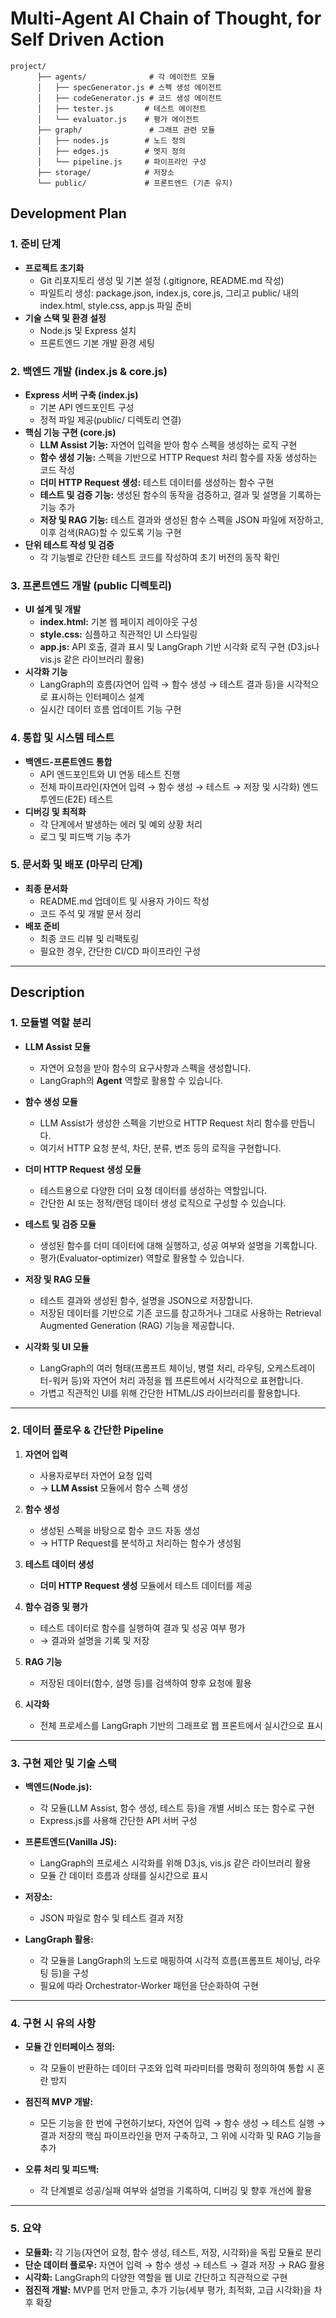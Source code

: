 # Multi-Agent AI Chain of Thought, for Self Driven Action

```
project/
      ├── agents/              # 각 에이전트 모듈
      │   ├── specGenerator.js # 스펙 생성 에이전트
      │   ├── codeGenerator.js # 코드 생성 에이전트
      │   ├── tester.js       # 테스트 에이전트
      │   └── evaluator.js    # 평가 에이전트
      ├── graph/               # 그래프 관련 모듈
      │   ├── nodes.js        # 노드 정의
      │   ├── edges.js        # 엣지 정의
      │   └── pipeline.js     # 파이프라인 구성
      ├── storage/            # 저장소
      └── public/             # 프론트엔드 (기존 유지)
```

## Development Plan

### 1. 준비 단계
- **프로젝트 초기화**
  - Git 리포지토리 생성 및 기본 설정 (.gitignore, README.md 작성)
  - 파일트리 생성: package.json, index.js, core.js, 그리고 public/ 내의 index.html, style.css, app.js 파일 준비
- **기술 스택 및 환경 설정**
  - Node.js 및 Express 설치
  - 프론트엔드 기본 개발 환경 세팅

### 2. 백엔드 개발 (index.js & core.js)
- **Express 서버 구축 (index.js)**
  - 기본 API 엔드포인트 구성
  - 정적 파일 제공(public/ 디렉토리 연결)
- **핵심 기능 구현 (core.js)**
  - **LLM Assist 기능:** 자연어 입력을 받아 함수 스펙을 생성하는 로직 구현
  - **함수 생성 기능:** 스펙을 기반으로 HTTP Request 처리 함수를 자동 생성하는 코드 작성
  - **더미 HTTP Request 생성:** 테스트 데이터를 생성하는 함수 구현
  - **테스트 및 검증 기능:** 생성된 함수의 동작을 검증하고, 결과 및 설명을 기록하는 기능 추가
  - **저장 및 RAG 기능:** 테스트 결과와 생성된 함수 스펙을 JSON 파일에 저장하고, 이후 검색(RAG)할 수 있도록 기능 구현
- **단위 테스트 작성 및 검증**
  - 각 기능별로 간단한 테스트 코드를 작성하여 초기 버전의 동작 확인

### 3. 프론트엔드 개발 (public 디렉토리)
- **UI 설계 및 개발**
  - **index.html:** 기본 웹 페이지 레이아웃 구성
  - **style.css:** 심플하고 직관적인 UI 스타일링
  - **app.js:** API 호출, 결과 표시 및 LangGraph 기반 시각화 로직 구현 (D3.js나 vis.js 같은 라이브러리 활용)
- **시각화 기능**
  - LangGraph의 흐름(자연어 입력 → 함수 생성 → 테스트 결과 등)을 시각적으로 표시하는 인터페이스 설계
  - 실시간 데이터 흐름 업데이트 기능 구현

### 4. 통합 및 시스템 테스트
- **백엔드-프론트엔드 통합**
  - API 엔드포인트와 UI 연동 테스트 진행
  - 전체 파이프라인(자연어 입력 → 함수 생성 → 테스트 → 저장 및 시각화) 엔드투엔드(E2E) 테스트
- **디버깅 및 최적화**
  - 각 단계에서 발생하는 에러 및 예외 상황 처리
  - 로그 및 피드백 기능 추가

### 5. 문서화 및 배포 (마무리 단계)
- **최종 문서화**
  - README.md 업데이트 및 사용자 가이드 작성
  - 코드 주석 및 개발 문서 정리
- **배포 준비**
  - 최종 코드 리뷰 및 리팩토링
  - 필요한 경우, 간단한 CI/CD 파이프라인 구성

---

## Description

### 1. **모듈별 역할 분리**
- **LLM Assist 모듈**  
  - 자연어 요청을 받아 함수의 요구사항과 스펙을 생성합니다.
  - LangGraph의 **Agent** 역할로 활용할 수 있습니다.

- **함수 생성 모듈**  
  - LLM Assist가 생성한 스펙을 기반으로 HTTP Request 처리 함수를 만듭니다.
  - 여기서 HTTP 요청 분석, 차단, 분류, 변조 등의 로직을 구현합니다.

- **더미 HTTP Request 생성 모듈**  
  - 테스트용으로 다양한 더미 요청 데이터를 생성하는 역할입니다.
  - 간단한 AI 또는 정적/랜덤 데이터 생성 로직으로 구성할 수 있습니다.

- **테스트 및 검증 모듈**  
  - 생성된 함수를 더미 데이터에 대해 실행하고, 성공 여부와 설명을 기록합니다.
  - 평가(Evaluator-optimizer) 역할로 활용할 수 있습니다.

- **저장 및 RAG 모듈**  
  - 테스트 결과와 생성된 함수, 설명을 JSON으로 저장합니다.
  - 저장된 데이터를 기반으로 기존 코드를 참고하거나 그대로 사용하는 Retrieval Augmented Generation (RAG) 기능을 제공합니다.

- **시각화 및 UI 모듈**  
  - LangGraph의 여러 형태(프롬프트 체이닝, 병렬 처리, 라우팅, 오케스트레이터-워커 등)와 자연어 처리 과정을 웹 프론트에서 시각적으로 표현합니다.
  - 가볍고 직관적인 UI를 위해 간단한 HTML/JS 라이브러리를 활용합니다.

---

### 2. **데이터 플로우 & 간단한 Pipeline**
1. **자연어 입력**  
   - 사용자로부터 자연어 요청 입력
   - → **LLM Assist** 모듈에서 함수 스펙 생성

2. **함수 생성**  
   - 생성된 스펙을 바탕으로 함수 코드 자동 생성
   - → HTTP Request를 분석하고 처리하는 함수가 생성됨

3. **테스트 데이터 생성**  
   - **더미 HTTP Request 생성** 모듈에서 테스트 데이터를 제공

4. **함수 검증 및 평가**  
   - 테스트 데이터로 함수를 실행하여 결과 및 성공 여부 평가
   - → 결과와 설명을 기록 및 저장

5. **RAG 기능**  
   - 저장된 데이터(함수, 설명 등)를 검색하여 향후 요청에 활용

6. **시각화**  
   - 전체 프로세스를 LangGraph 기반의 그래프로 웹 프론트에서 실시간으로 표시

---

### 3. **구현 제안 및 기술 스택**
- **백엔드(Node.js):**  
  - 각 모듈(LLM Assist, 함수 생성, 테스트 등)을 개별 서비스 또는 함수로 구현  
  - Express.js를 사용해 간단한 API 서버 구성

- **프론트엔드(Vanilla JS):**  
  - LangGraph의 프로세스 시각화를 위해 D3.js, vis.js 같은 라이브러리 활용  
  - 모듈 간 데이터 흐름과 상태를 실시간으로 표시

- **저장소:**  
  - JSON 파일로 함수 및 테스트 결과 저장

- **LangGraph 활용:**  
  - 각 모듈을 LangGraph의 노드로 매핑하여 시각적 흐름(프롬프트 체이닝, 라우팅 등)을 구성  
  - 필요에 따라 Orchestrator-Worker 패턴을 단순화하여 구현

---

### 4. **구현 시 유의 사항**
- **모듈 간 인터페이스 정의:**  
  - 각 모듈이 반환하는 데이터 구조와 입력 파라미터를 명확히 정의하여 통합 시 혼란 방지

- **점진적 MVP 개발:**  
  - 모든 기능을 한 번에 구현하기보다, 자연어 입력 → 함수 생성 → 테스트 실행 → 결과 저장의 핵심 파이프라인을 먼저 구축하고, 그 위에 시각화 및 RAG 기능을 추가

- **오류 처리 및 피드백:**  
  - 각 단계별로 성공/실패 여부와 설명을 기록하여, 디버깅 및 향후 개선에 활용

---

### 5. **요약**
- **모듈화:** 각 기능(자연어 요청, 함수 생성, 테스트, 저장, 시각화)을 독립 모듈로 분리  
- **단순 데이터 플로우:** 자연어 입력 → 함수 생성 → 테스트 → 결과 저장 → RAG 활용  
- **시각화:** LangGraph의 다양한 역할을 웹 UI로 간단하고 직관적으로 구현  
- **점진적 개발:** MVP를 먼저 만들고, 추가 기능(세부 평가, 최적화, 고급 시각화)을 차후 확장
